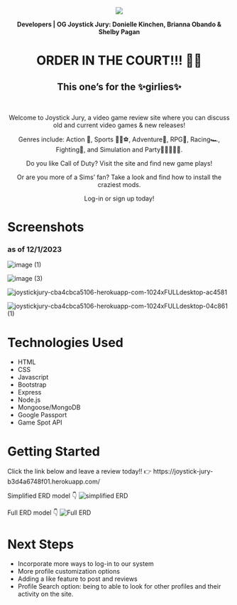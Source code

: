 <p align="center">
<img src="https://github.com/BrObando/Project-2/assets/146975843/a5c19c9b-e611-4cd6-be6f-1eebf85a1975">
</p>
<p align="center"><b>Developers | OG Joystick Jury: Donielle Kinchen, Brianna Obando & Shelby Pagan</b></p>
<h1 align="center">ORDER IN THE COURT!!! 👩‍⚖️</h1>
<h2 align="center">This one’s for the ✨girlies✨</h2>
</br>
<p align="center">Welcome to Joystick Jury, a video game review site where you can discuss old and current video games & new releases!</p> 

<p align="center">Genres include: Action 🥊, Sports 🏈🏀⚽️, Adventure💪, RPG🧍, Racing🏎️, Fighting🥷, and Simulation and Party👨‍👩‍👧‍👦🎉.</p>

<p align="center">Do you like Call of Duty? Visit the site and find new game plays! </p>
<p align="center">Or are you more of a Sims’ fan? Take a look and find how to install the craziest mods.</p>

<p align="center">Log-in or sign up today!</p>

<h1>Screenshots</h1> <h3>as of 12/1/2023</h3>

![image (1)](https://github.com/BrObando/Project-2/assets/146975843/56375a65-f803-41b7-af70-a5796a155704)

![image (3)](https://github.com/BrObando/Project-2/assets/146975843/5657520f-e97a-4876-bb3c-8c3ff54bc171)

![joystickjury-cba4cbca5106-herokuapp-com-1024xFULLdesktop-ac4581](https://github.com/BrObando/Project-2/assets/146975843/d56a931d-80c0-49bc-9d8e-504fcf968b39)

![joystickjury-cba4cbca5106-herokuapp-com-1024xFULLdesktop-04c861 (1)](https://github.com/BrObando/Project-2/assets/146975843/76a9292c-8597-44cb-8e8d-69ba01a0ed6e)

<h1>Technologies Used</h1>
<ul>
<li>HTML</li>
<li>CSS</li>
<li>Javascript</li>  
<li>Bootstrap</li>
<li>Express</li>
<li>Node.js</li>
<li>Mongoose/MongoDB</li>
<li>Google Passport</li>
<li>Game Spot API</li>
  </ul>
  
<h1>Getting Started</h1>
Click the link below and leave a review today!! 👉 https://joystick-jury-b3d4a6748f01.herokuapp.com/ </br>

Simplified ERD model 👇 ![simplified ERD](https://github.com/BrObando/Project-2/assets/146975843/14fd5136-d1b5-4e16-8dfc-f1ca1c6676cf) </br>

Full ERD model 👇 ![Full ERD](https://github.com/BrObando/Project-2/assets/146975843/ac393f68-74a4-48e5-a178-3bb40af1b4f7)




<h1>Next Steps</h1>
<ul>
<li>Incorporate more ways to log-in to our system</li>
<li>More profile customization options</li>
<li>Adding a like feature to post and reviews</li>
<li>Profile Search option: being to able to look for other profiles and their activity on the site.</li>

</ul>

